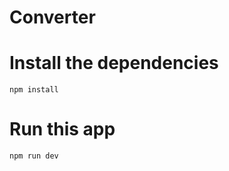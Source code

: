 # Converter

# Install the dependencies

```shell script
npm install
``` 

# Run this app
```shell script
npm run dev
```